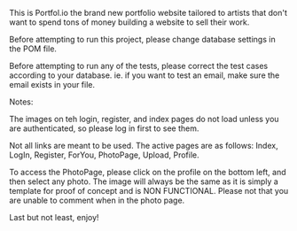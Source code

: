 This is Portfol.io the brand new portfolio website tailored to artists that don't want to spend tons of money building a website to sell their work.

Before attempting to run this project, please change database settings in the POM file. 

Before attempting to run any of the tests, please correct the test cases according to your database. ie. if you want to test an email, make sure the email exists in your file.

Notes:

The images on teh login, register, and index pages do not load unless you are authenticated, so please log in first to see them. 

Not all links are meant to be used. The active pages are as follows: Index, LogIn, Register, ForYou, PhotoPage, Upload, Profile. 

To access the PhotoPage, please click on the profile on the bottom left, and then select any photo. The image will always be the same as it is simply a template for proof of concept and is NON FUNCTIONAL. Please not that you are unable to comment when in the photo page.

Last but not least, enjoy! 
